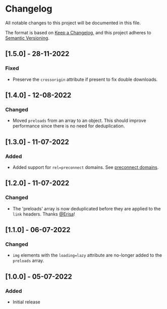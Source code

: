 # Changelog
All notable changes to this project will be documented in this file.

The format is based on [Keep a Changelog](https://keepachangelog.com/en/1.0.0/),
and this project adheres to [Semantic Versioning](https://semver.org/spec/v2.0.0.html).

## [1.5.0] - 28-11-2022
### Fixed
- Preserve the `crossorigin` attribute if present to fix double downloads.

## [1.4.0] - 12-08-2022
### Changed
- Moved `preloads` from an array to an object. This should improve performance since there is
  no need for deduplication.

## [1.3.0] - 11-07-2022
### Added
- Added support for `rel=preconnect` domains. See [preconnect domains](README.md#preconnect-domains).

## [1.2.0] - 11-07-2022
### Changed
- The 'preloads' array is now deduplicated before they are applied to the `link` headers. Thanks [@Erisa](https://github.com/Erisa)!

## [1.1.0] - 06-07-2022
### Changed
- `img` elements with the `loading=lazy` attribute are no-longer added to the `preloads` array.

## [1.0.0] - 05-07-2022
### Added
- Initial release
